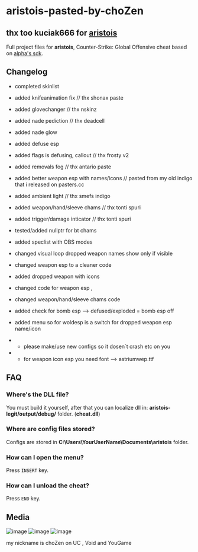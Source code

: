 
# aristois-pasted-by-choZen   
##  thx too kuciak666 for [aristois](https://github.com/designer1337/aristois-legit)

Full project files for **aristois**, Counter-Strike: Global Offensive cheat based on [alpha's sdk](https://github.com/alphauc/sdk).

## Changelog
+ completed skinlist						
+ added knifeanimation fix				// thx shonax paste
+ added glovechanger						// thx nskinz 
+ added nade pediction						// thx deadcell
+ added nade glow
+ added defuse esp
+ added flags is defusing, callout			// thx frosty v2
+ added removals fog						// thx antario paste
+ added better weapon esp with names/icons  // pasted from my old indigo that i released on pasters.cc 
+ added ambient light						// thx smefs indigo 
+ added weapon/hand/sleeve chams			// thx tonti spuri
+ added trigger/damage inticator			// thx tonti spuri
+ tested/added nullptr for bt chams
+ added speclist with OBS modes
+ changed visual loop dropped weapon names show only if visible
+ changed weapon esp  to a cleaner code 
+ added dropped weapon with icons 
+ changed code for weapon esp ,
+ changed weapon/hand/sleeve chams code
+ added check for bomb esp --> defused/exploded = bomb esp off
+ added menu so for woldesp is a switch for dropped weapon esp name/icon

+ + please make/use new configs so it dosen´t crash etc on you

+ + for weapon icon esp you need font --> astriumwep.ttf


## FAQ
### Where's the DLL file?
You must build it yourself, after that you can localize dll in: **aristois-legit/output/debug/** folder. (**cheat.dll**)

### Where are config files stored?
Configs are stored in **C:\Users\YourUserName\Documents\aristois** folder.

### How can I open the menu?
Press `INSERT` key.

### How can I unload the cheat?
Press `END` key.

## Media
![image](https://imgur.com/X5vQfY2.png)
![image](https://imgur.com/Yhqxk4z.png)
![image](https://imgur.com/W3sz6rE.png)

  
my nickname is choZen on UC , Void and YouGame
